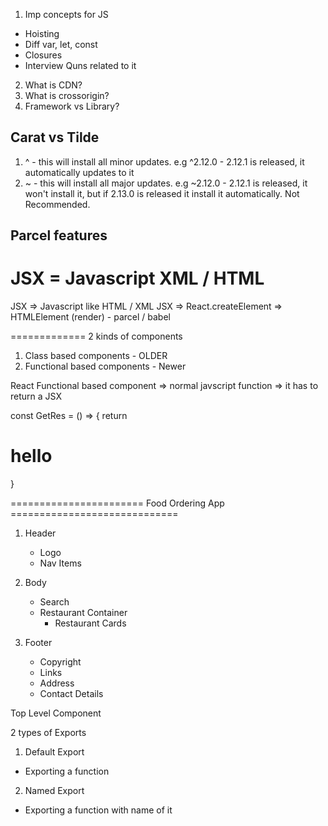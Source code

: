 1. Imp concepts for JS

- Hoisting
- Diff var, let, const
- Closures
- Interview Quns related to it

2. What is CDN?
3. What is crossorigin?
4. Framework vs Library?

## Carat vs Tilde

1. ^ - this will install all minor updates. e.g ^2.12.0 - 2.12.1 is released, it automatically updates to it
2. ~ - this will install all major updates. e.g ~2.12.0 - 2.12.1 is released, it won't install it, but if 2.13.0 is released it install it automatically. Not Recommended.

## Parcel features

# JSX = Javascript XML / HTML

JSX => Javascript like HTML / XML
JSX => React.createElement => HTMLElement (render) - parcel / babel

=============
2 kinds of components

1. Class based components - OLDER
2. Functional based components - Newer

React Functional based component => normal javscript function => it has to return a JSX

const GetRes = () => {
return <h1>hello</h1>
}

======================= Food Ordering App =============================

1. Header

   - Logo
   - Nav Items

2. Body

   - Search
   - Restaurant Container
     - Restaurant Cards

3. Footer
   - Copyright
   - Links
   - Address
   - Contact Details

Top Level Component

2 types of Exports

1. Default Export

- Exporting a function

2. Named Export

- Exporting a function with name of it
